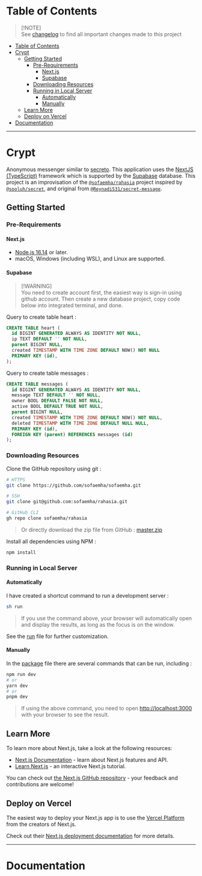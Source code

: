 # Table of Contents

> [!NOTE]\
> See [changelog](changelog.md) to find all important changes made to this project

- [Table of Contents](#table-of-contents)
- [Crypt](#crypt)
  - [Getting Started](#getting-started)
    - [Pre-Requirements](#pre-requirements)
      - [Next.js](#nextjs)
      - [Supabase](#supabase)
    - [Downloading Resources](#downloading-resources)
    - [Running in Local Server](#running-in-local-server)
      - [Automatically](#automatically)
      - [Manually](#manually)
  - [Learn More](#learn-more)
  - [Deploy on Vercel](#deploy-on-vercel)
- [Documentation](#documentation)

---

# Crypt

Anonymous messenger similar to <a class="underline decoration-dotted" href="https://secreto.site/">secreto</a>. This application uses the <a class="underline decoration-dotted" href="https://nextjs.org">NextJS (TypeScript)</a> framework which is supported by the <a class="underline decoration-dotted" href= "https://supabase.io/">Supabase</a> database. This project is an improvisation of the <a href="https://github.com/sofaemha/rahasia"><code>@sofaemha/rahasia</code></a> project inspired by <a href="https:/ /github.com/sooluh/secret"><code>@sooluh/secret</code></a>, and original from <a href="https://github.com/Reynadi531/secret-message"><code>@Reynadi531/secret-message</code></a>.

## Getting Started

### Pre-Requirements

#### Next.js

- [Node.js 16.14]("https://nodejs.org/en") or later.
- macOS, Windows (including WSL), and Linux are supported.

#### Supabase

> [!WARNING]\
> You need to create account first, the easiest way is sign-in using github account. Then create a new database project, copy code below into integrated terminal, and done.

Query to create table heart :

```sql
CREATE TABLE heart (
  id BIGINT GENERATED ALWAYS AS IDENTITY NOT NULL,
  ip TEXT DEFAULT '' NOT NULL,
  parent BIGINT NULL,
  created TIMESTAMP WITH TIME ZONE DEFAULT NOW() NOT NULL
  PRIMARY KEY (id),
);
```

Query to create table messages :

```sql
CREATE TABLE messages (
  id BIGINT GENERATED ALWAYS AS IDENTITY NOT NULL,
  message TEXT DEFAULT '' NOT NULL,
  owner BOOL DEFAULT FALSE NOT NULL,
  active BOOL DEFAULT TRUE NOT NULL,
  parent BIGINT NULL,
  created TIMESTAMP WITH TIME ZONE DEFAULT NOW() NOT NULL,
  deleted TIMESTAMP WITH TIME ZONE DEFAULT NULL NULL,
  PRIMARY KEY (id),
  FOREIGN KEY (parent) REFERENCES messages (id)
);
```

### Downloading Resources

Clone the GitHub repository using git :

```bash
# HTTPS
git clone https://github.com/sofaemha/sofaemha.git
```

```bash
# SSH
git clone git@github.com:sofaemha/rahasia.git
```

```bash
# GitHub CLI
gh repo clone sofaemha/rahasia
```

> Or directly download the zip file from GitHub : [master.zip]("https://github.com/sofaemha/sofaemha/archive/refs/heads/master.zip")

Install all dependencies using NPM :

```bash
npm install
```

### Running in Local Server

#### Automatically

I have created a shortcut command to run a development server :

```bash
sh run
```

> If you use the command above, your browser will automatically open and display the results, as long as the focus is on the window.

See the [run](run) file for further customization.

#### Manually

In the [package](package.json) file there are several commands that can be run, including :

```bash
npm run dev
# or
yarn dev
# or
pnpm dev
```

> If using the above command, you need to open [http://localhost:3000](http://localhost:3000) with your browser to see the result.

## Learn More

To learn more about Next.js, take a look at the following resources:

- [Next.js Documentation](https://nextjs.org/docs) - learn about Next.js features and API.
- [Learn Next.js](https://nextjs.org/learn) - an interactive Next.js tutorial.

You can check out [the Next.js GitHub repository](https://github.com/vercel/next.js/) - your feedback and contributions are welcome!

## Deploy on Vercel

The easiest way to deploy your Next.js app is to use the [Vercel Platform](https://vercel.com/new?utm_medium=default-template&filter=next.js&utm_source=create-next-app&utm_campaign=create-next-app-readme) from the creators of Next.js.

Check out their [Next.js deployment documentation](https://nextjs.org/docs/deployment) for more details.

---

# Documentation
